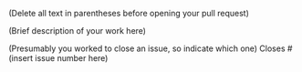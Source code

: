 (Delete all text in parentheses before opening your pull request)

(Brief description of your work here)

(Presumably you worked to close an issue, so indicate which one)
Closes #(insert issue number here)

